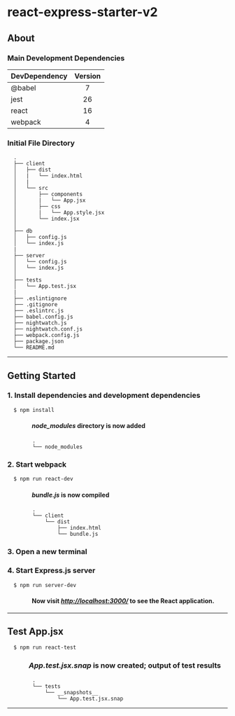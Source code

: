 <!-- https://docs.microsoft.com/en-us/azure/devops/project/wiki/markdown-guidance?view=azure-devops -->

# react-express-starter-v2

## About

### Main Development Dependencies

| DevDependency | Version |
| ------------- | :-----: |
| @babel        | 7       |
| jest          | 26      |
| react         | 16      |
| webpack       | 4       |

### Initial File Directory

```text
  .
  ├── client
  │   ├── dist
  │   |   └── index.html
  │   |
  │   └── src
  │       ├── components
  │       |   └── App.jsx
  │       ├── css
  │       |   └── App.style.jsx
  │       └── index.jsx
  │
  ├── db
  │   ├── config.js
  │   └── index.js
  |
  ├── server
  │   └── config.js
  │   └── index.js
  │
  ├── tests
  │   └── App.test.jsx
  |
  ├── .eslintignore
  ├── .gitignore
  ├── .eslintrc.js
  ├── babel.config.js
  ├── nightwatch.js
  ├── nightwatch.conf.js
  ├── webpack.config.js
  ├── package.json
  └── README.md
```

---

## Getting Started

### 1. Install dependencies and development dependencies

```sh
  $ npm install
```

#### &emsp;&emsp;&emsp;&emsp;_node_modules_ directory is now added

```
        .
        └── node_modules
```

### 2. Start webpack

```sh
  $ npm run react-dev
```

#### &emsp;&emsp;&emsp;&emsp;_bundle.js_ is now compiled

```
        .
        └── client
            └── dist
                ├── index.html
                └── bundle.js
```

### 3. Open a new terminal

### 4. Start Express.js server

```sh
  $ npm run server-dev
```

#### &emsp;&emsp;&emsp;&emsp;Now visit _[http://localhost:3000/](http://localhost:3000/)_ to see the React application.

---

## Test App.jsx

```sh
  $ npm run react-test
```

### &emsp;&emsp;&emsp;_App.test.jsx.snap_ is now created; output of test results

```
        .
        └── tests
            └── __snapshots__
                └── App.test.jsx.snap
```

---
